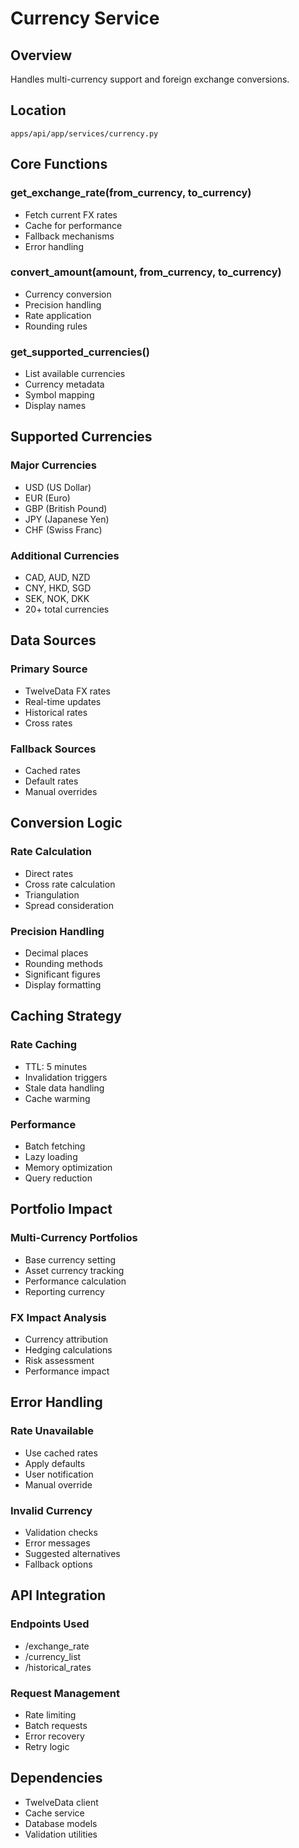# Currency Service

## Overview
Handles multi-currency support and foreign exchange conversions.

## Location
`apps/api/app/services/currency.py`

## Core Functions

### get_exchange_rate(from_currency, to_currency)
- Fetch current FX rates
- Cache for performance
- Fallback mechanisms
- Error handling

### convert_amount(amount, from_currency, to_currency)
- Currency conversion
- Precision handling
- Rate application
- Rounding rules

### get_supported_currencies()
- List available currencies
- Currency metadata
- Symbol mapping
- Display names

## Supported Currencies

### Major Currencies
- USD (US Dollar)
- EUR (Euro)
- GBP (British Pound)
- JPY (Japanese Yen)
- CHF (Swiss Franc)

### Additional Currencies
- CAD, AUD, NZD
- CNY, HKD, SGD
- SEK, NOK, DKK
- 20+ total currencies

## Data Sources

### Primary Source
- TwelveData FX rates
- Real-time updates
- Historical rates
- Cross rates

### Fallback Sources
- Cached rates
- Default rates
- Manual overrides

## Conversion Logic

### Rate Calculation
- Direct rates
- Cross rate calculation
- Triangulation
- Spread consideration

### Precision Handling
- Decimal places
- Rounding methods
- Significant figures
- Display formatting

## Caching Strategy

### Rate Caching
- TTL: 5 minutes
- Invalidation triggers
- Stale data handling
- Cache warming

### Performance
- Batch fetching
- Lazy loading
- Memory optimization
- Query reduction

## Portfolio Impact

### Multi-Currency Portfolios
- Base currency setting
- Asset currency tracking
- Performance calculation
- Reporting currency

### FX Impact Analysis
- Currency attribution
- Hedging calculations
- Risk assessment
- Performance impact

## Error Handling

### Rate Unavailable
- Use cached rates
- Apply defaults
- User notification
- Manual override

### Invalid Currency
- Validation checks
- Error messages
- Suggested alternatives
- Fallback options

## API Integration

### Endpoints Used
- /exchange_rate
- /currency_list
- /historical_rates

### Request Management
- Rate limiting
- Batch requests
- Error recovery
- Retry logic

## Dependencies
- TwelveData client
- Cache service
- Database models
- Validation utilities
